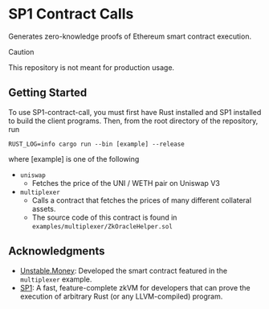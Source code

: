 # SP1 Contract Calls

Generates zero-knowledge proofs of Ethereum smart contract execution. 

> [!CAUTION]
>
> This repository is not meant for production usage.

## Getting Started

To use SP1-contract-call, you must first have Rust installed and SP1 installed to build the client programs. Then, from the root directory of the repository, run 

```RUST_LOG=info cargo run --bin [example] --release``` 

where \[example\] is one of the following
* `uniswap`
    * Fetches the price of the UNI / WETH pair on Uniswap V3
* `multiplexer`
    * Calls a contract that fetches the prices of many different collateral assets.
    * The source code of this contract is found in `examples/multiplexer/ZkOracleHelper.sol`


## Acknowledgments

* [Unstable.Money](https://www.unstable.money/): Developed the smart contract featured in the `multiplexer` example.
* [SP1](https://github.com/succinctlabs/sp1): A fast, feature-complete zkVM for developers that can prove the execution of arbitrary Rust (or any LLVM-compiled) program.